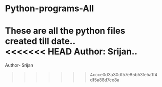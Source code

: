# Python-programs-All
These are all the python files created till date..
<br>
<<<<<<< HEAD
Author: Srijan..
=======
Author- Srijan
>>>>>>> 4ccce0d3a30df57e85b53fe5a1f4df5a88d7ce8a
